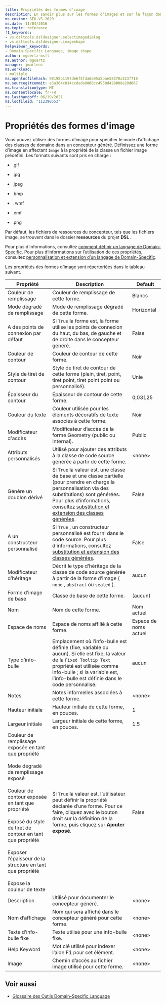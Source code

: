 ```yaml
---
title: Propriétés des formes d'image
description: En savoir plus sur les formes d’images et sur la façon dont vous pouvez utiliser des formes d’image pour spécifier comment les classes de domaine s’affichent dans un concepteur généré.
ms.custom: SEO-VS-2020
ms.date: 11/04/2016
ms.topic: reference
f1_keywords:
- vs.dsltools.dsldesigner.selectimagedialog
- vs.dsltools.dsldesigner.imageshape
helpviewer_keywords:
- Domain-Specific Language, image shape
author: mgoertz-msft
ms.author: mgoertz
manager: jmartens
ms.workload:
- multiple
ms.openlocfilehash: 98198b1197de6f5fda6a05a5bae58378a323f718
ms.sourcegitcommit: e3a364c014ccdada0860cc4930d428808e20d667
ms.translationtype: MT
ms.contentlocale: fr-FR
ms.lasthandoff: 06/19/2021
ms.locfileid: "112390553"
---
```

# <a name="properties-of-image-shapes"></a>Propriétés des formes d'image

Vous pouvez utiliser des formes d’image pour spécifier le mode d’affichage des classes de domaine dans un concepteur généré. Définissez une forme d’image en affectant `Image` à la propriété de la classe un fichier image prédéfini. Les formats suivants sont pris en charge :

- .gif

- .jpg

- .jpeg

- .bmp

- . wmf

- .emf

- .png

Par défaut, les fichiers de ressources du concepteur, tels que les fichiers image, se trouvent dans le dossier **ressources** du projet **DSL** .

Pour plus d’informations, consultez [comment définir un langage de Domain-Specific](../modeling/how-to-define-a-domain-specific-language.md). Pour plus d’informations sur l’utilisation de ces propriétés, consultez [personnalisation et extension d’un langage de Domain-Specific](../modeling/customizing-and-extending-a-domain-specific-language.md).

Les propriétés des formes d’image sont répertoriées dans le tableau suivant.

|Propriété|Description|Default|
|-|-|-|
|Couleur de remplissage|Couleur de remplissage de cette forme.|Blancs|
|Mode dégradé de remplissage|Mode de remplissage dégradé de cette forme.|Horizontal|
|A des points de connexion par défaut|Si `True` la forme est, la forme utilise les points de connexion du haut, du bas, de gauche et de droite dans le concepteur généré.|False|
|Couleur de contour|Couleur de contour de cette forme.|Noir|
|Style de tiret de contour|Style de tiret de contour de cette forme (plein, tiret, point, tiret point, tiret point point ou personnalisé).|Unie|
|Épaisseur du contour|Épaisseur de contour de cette forme.|0,03125|
|Couleur du texte|Couleur utilisée pour les éléments décoratifs de texte associés à cette forme.|Noir|
|Modificateur d'accès|Modificateur d’accès de la forme Geometry (public ou Internal).|Public|
|Attributs personnalisés|Utilisé pour ajouter des attributs à la classe de code source générée à partir de cette forme.|\<none>|
|Génère un doublon dérivé|Si `True` la valeur est, une classe de base et une classe partielle (pour prendre en charge la personnalisation via des substitutions) sont générées. Pour plus d’informations, consultez [substitution et extension des classes générées](../modeling/overriding-and-extending-the-generated-classes.md).|False|
|A un constructeur personnalisé|Si `True` , un constructeur personnalisé est fourni dans le code source. Pour plus d’informations, consultez [substitution et extension des classes générées](../modeling/overriding-and-extending-the-generated-classes.md).|False|
|Modificateur d’héritage|Décrit le type d’héritage de la classe de code source générée à partir de la forme d’image ( `none` , `abstract` ou `sealed` ).|aucun|
|Forme d’image de base|Classe de base de cette forme.|(aucun)|
|Nom|Nom de cette forme.|Nom actuel|
|Espace de noms|Espace de noms affilié à cette forme.|Espace de noms actuel|
|Type d’info-bulle|Emplacement où l’info-bulle est définie (fixe, variable ou aucun). Si elle est fixe, la valeur de la `Fixed Tooltip Text` propriété est utilisée comme info-bulle ; si la variable est, l’info-bulle est définie dans le code personnalisé.|aucun|
|Notes|Notes informelles associées à cette forme.|\<none>|
|Hauteur initiale|Hauteur initiale de cette forme, en pouces.|1|
|Largeur initiale|Largeur initiale de cette forme, en pouces.|1.5|
|Couleur de remplissage exposée en tant que propriété<br /><br /> Mode dégradé de remplissage exposé<br /><br /> Couleur de contour exposée en tant que propriété<br /><br /> Exposé du style de tiret de contour en tant que propriété<br /><br /> Exposer l’épaisseur de la structure en tant que propriété<br /><br /> Expose la couleur de texte|Si `True` la valeur est, l’utilisateur peut définir la propriété déclarée d’une forme. Pour ce faire, cliquez avec le bouton droit sur la définition de la forme, puis cliquez sur **Ajouter exposé**.|False|
|Description|Utilisé pour documenter le concepteur généré.|\<none>|
|Nom d’affichage|Nom qui sera affiché dans le concepteur généré pour cette forme.|\<none>|
|Texte d’info-bulle fixe|Texte utilisé pour une info-bulle fixe.|\<none>|
|Help Keyword|Mot clé utilisé pour indexer l’aide F1 pour cet élément.|\<none>|
|Image|Chemin d’accès au fichier image utilisé pour cette forme.|\<none>|

## <a name="see-also"></a>Voir aussi

- [Glossaire des Outils Domain-Specific Language](/previous-versions/bb126564(v=vs.100))